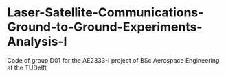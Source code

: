 # Laser-Satellite-Communications-Ground-to-Ground-Experiments-Analysis-I
Code of group D01 for the AE2333-I project of BSc Aerospace Engineering at the TUDelft
